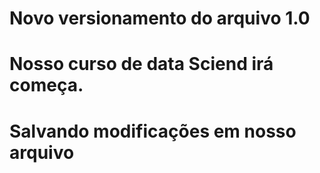 # Novo versionamento do arquivo 1.0
# Nosso curso de data Sciend irá começa.
# Salvando modificações em nosso arquivo

